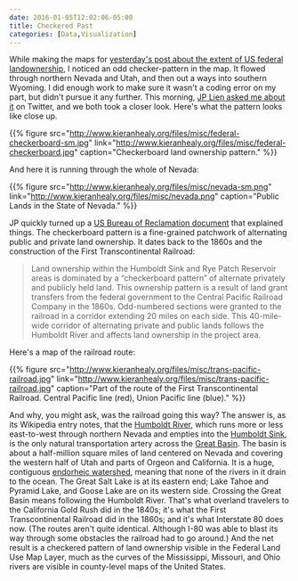 ```yaml
---
date: 2016-01-05T12:02:06-05:00
title: Checkered Past
categories: [Data,Visualization]
---
```


While making the maps for [yesterday's post about the extent of US federal landownership](http://kieranhealy.org/blog/archives/2016/01/03/the-federal-government-owns-a-lot-of-land/), I noticed an odd checker-pattern in the map. It flowed through northern Nevada and Utah, and then out a ways into southern Wyoming. I did enough work to make sure it wasn't a coding error on my part, but didn't pursue it any further. This morning, [JP Lien asked me about it](https://twitter.com/jplien3/status/684397885950177281) on Twitter, and we both took a closer look. Here's what the pattern looks like close up.

{{% figure src="http://www.kieranhealy.org/files/misc/federal-checkerboard-sm.jpg" link="http://www.kieranhealy.org/files/misc/federal-checkerboard.jpg" caption="Checkerboard land ownership pattern." %}}

And here it is running through the whole of Nevada:

{{% figure src="http://www.kieranhealy.org/files/misc/nevada-sm.png" link="http://www.kieranhealy.org/files/misc/nevada.png" caption="Public Lands in the State of Nevada." %}}

JP quickly turned up a [US Bureau of Reclamation document](http://www.usbr.gov/mp/nepa/documentShow.cfm?Doc_ID=1698) that explained things. The checkerboard pattern is a fine-grained patchwork of alternating public and private land ownership. It dates back to the 1860s and the construction of the First Transcontinental Railroad:

> Land ownership within the Humboldt Sink and Rye Patch Reservoir areas is dominated by a “checkerboard pattern” of alternate privately and publicly held land. This ownership pattern is a result of land grant transfers from the federal government to the Central Pacific Railroad Company in the 1860s. Odd-numbered sections were granted to the railroad in a corridor extending 20 miles on each side. This 40-mile-wide corridor of alternating private and public lands follows the Humboldt River and affects land ownership in the project area.

Here's a map of the railroad route:

{{% figure src="http://www.kieranhealy.org/files/misc/trans-pacific-railroad.jpg" link="http://www.kieranhealy.org/files/misc/trans-pacific-railroad.jpg" caption="Part of the route of the First Transcontinental Railroad. Central Pacific line (red), Union Pacific line (blue)." %}}

And why, you might ask, was the railroad going this way? The answer is, as its Wikipedia entry notes, that the [Humboldt River](https://en.wikipedia.org/wiki/Humboldt_River), which runs more or less east-to-west through northern Nevada and empties into the [Humboldt Sink](https://en.wikipedia.org/wiki/Humboldt_Sink), is the only natural transportation artery across the [Great Basin](https://en.wikipedia.org/wiki/Great*Basin). The basin is about a half-million square miles of land centered on Nevada and covering the western half of Utah and parts of Orgeon and California. It is a huge, contiguous [endorheic watershed](https://en.wikipedia.org/wiki/Endorheic*basin), meaning that none of the rivers in it drain to the ocean. The Great Salt Lake is at its eastern end; Lake Tahoe and Pyramid Lake, and Goose Lake are on its western side. Crossing the Great Basin means following the Humboldt River. That's what overland travelers to the California Gold Rush did in the 1840s; it's what the First Transcontinental Railroad did in the 1860s; and it's what Interstate 80 does now. (The routes aren't quite identical. Although I-80 was able to blast its way through some obstacles the railroad had to go around.) And the net result is a checkered pattern of land ownership visible in the Federal Land Use Map Layer, much as the curves of the Mississippi, Missouri, and Ohio rivers are visible in county-level maps of the United States.

